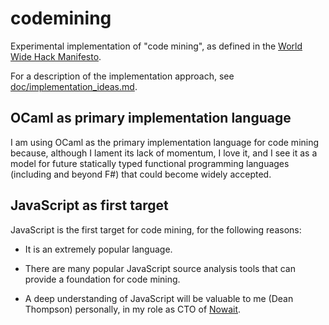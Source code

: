 # codemining

Experimental implementation of "code mining", as defined in the
[World Wide Hack Manifesto](https://github.com/WorldWideHack/manifesto).

For a description of the implementation approach, see [doc/implementation_ideas.md](doc/implementation_ideas.md).

## OCaml as primary implementation language

I am using OCaml as the primary implementation language for code mining because, although I lament its lack of momentum, I love it, and I see it as a model for future statically typed functional programming languages (including and beyond F#) that could become widely accepted.
  
## JavaScript as first target

JavaScript is the first target for code mining, for the following reasons:

* It is an extremely popular language.

* There are many popular JavaScript source analysis tools that can provide a foundation for code mining.

* A deep understanding of JavaScript will be valuable to me (Dean Thompson) personally, in my role
  as CTO of [Nowait](http://nowait.com).
